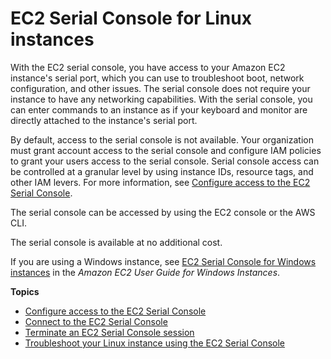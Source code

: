 # EC2 Serial Console for Linux instances<a name="ec2-serial-console"></a>

With the EC2 serial console, you have access to your Amazon EC2 instance's serial port, which you can use to troubleshoot boot, network configuration, and other issues\. The serial console does not require your instance to have any networking capabilities\. With the serial console, you can enter commands to an instance as if your keyboard and monitor are directly attached to the instance's serial port\.

By default, access to the serial console is not available\. Your organization must grant account access to the serial console and configure IAM policies to grant your users access to the serial console\. Serial console access can be controlled at a granular level by using instance IDs, resource tags, and other IAM levers\. For more information, see [Configure access to the EC2 Serial Console](configure-access-to-serial-console.md)\.

The serial console can be accessed by using the EC2 console or the AWS CLI\.

The serial console is available at no additional cost\.

If you are using a Windows instance, see [EC2 Serial Console for Windows instances](https://docs.aws.amazon.com/AWSEC2/latest/WindowsGuide/serial-console.html) in the *Amazon EC2 User Guide for Windows Instances*\.

**Topics**
+ [Configure access to the EC2 Serial Console](configure-access-to-serial-console.md)
+ [Connect to the EC2 Serial Console](connect-to-serial-console.md)
+ [Terminate an EC2 Serial Console session](terminate-serial-console-session.title.md)
+ [Troubleshoot your Linux instance using the EC2 Serial Console](troubleshoot-using-serial-console.md)